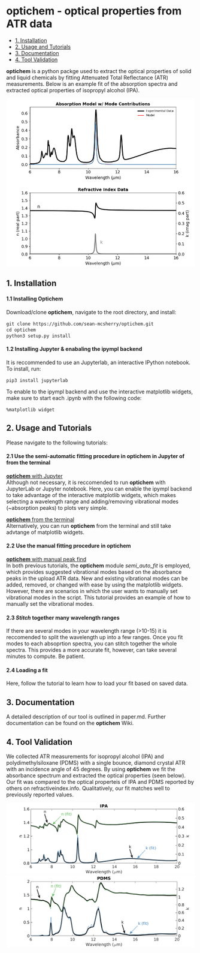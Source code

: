 # optichem - optical properties from ATR data

<!--ts-->
   * [1. Installation](#1-installation)
   * [2. Usage and Tutorials](#2-usage-and-tutorials)
   * [3. Documentation](#3-documentation)
   * [4. Tool Validation](#4-tool-validation)
<!--te-->

**optichem** is a python packge used to extract the optical properties of solid and liquid chemicals by fitting Attenuated Total Reflectance (ATR) measurements. Below is an example fit of the absorption spectra and extracted optical properties of isopropyl alcohol (IPA). 
<p align="center">
  <img src="docs/model_and_index_fit.gif">
</p>


## 1. Installation
#### 1.1 Installing Optichem
Download/clone **optichem**, navigate to the root directory, and install:
```
git clone https://github.com/sean-mcsherry/optichem.git
cd optichem
python3 setup.py install
```

#### 1.2 Installing Jupyter & enabaling the ipympl backend
It is reccommended to use an Jupyterlab, an interactive IPython notebook. To install, run:
```
pip3 install jupyterlab
```
To enable to the ipympl backend and use the interactive matplotlib widgets, make sure to start each .ipynb with the following code:

```
%matplotlib widget
```

## 2. Usage and Tutorials
Please navigate to the following tutorials:
#### 2.1 Use the semi-automatic fitting procedure in **optichem** in Jupyter of from the terminal 
[**optichem** with Jupyter](tutorials/optichem_with_jupyter.ipynb)<br/>
Although not necessary, it is reccomended to run **optichem** with JupyterLab or Jupyter notebook. Here, you can enable the ipympl backend to take advantage of the interactive matplotlib widgets, which makes selecting a wavelength range and adding/removing vibrational modes (~absorption peaks) to plots very simple.

[**optichem** from the terminal](tutorials/optichem_from_terminal.ipynb)<br/>
Alternatively, you can run **optichem** from the terminal and still take advtange of matplotlib widgets.

#### 2.2 Use the manual fitting procedure in **optichem** 
[**optichem** with manual peak find](optichem_manual_fit.ipynb)<br/>
In both previous tutorials, the **optichem** module *semi_auto_fit* is employed, which provides suggested vibrational modes based on the absorbance peaks in the upload ATR data. New and existing vibrational modes can be added, removed, or changed with ease by using the matplotlib widgets. However, there are scenarios in which the user wants to manually set vibrational modes in the script. This tutorial provides an example of how to manually set the vibrational modes. 

#### 2.3 *Stitch* together many wavelength ranges
If there are several modes in your wavelength range (>10-15) it is reccomended to split the wavelength up into a few ranges. Once you fit modes to each absoprtion spectra, you can stitch together the whole spectra. This provides a more accurate fit, however, can take several minutes to compute. Be patient.

#### 2.4 Loading a fit
Here, follow the tutorial to learn how to load your fit based on saved data.



## 3. Documentation
A detailed description of our tool is outlined in paper.md. Further documentation can be found on the **optichem** Wiki. 

## 4. Tool Validation
We collected ATR measurements for isopropyl alcohol (IPA) and polydimethylsiloxane (PDMS) with a single bounce, diamond crystal ATR with an incidence angle of 45 degrees. By using **optichem** we fit the absorbance spectrum and extracted the optical properties (seen below). Our fit was compared to the optical properteis of IPA and PDMS reported by others on refractiveindex.info. Qualitatively, our fit matches well to previously reported values. 

<p align="center">
<img src="docs/IPA.png">
  
  
<img src="docs/PDMS.png">
</p>


